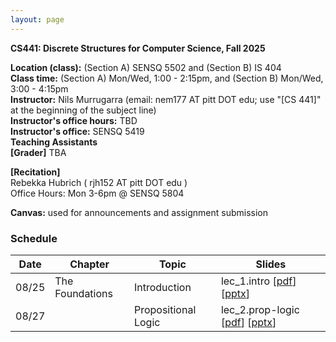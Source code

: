 ```yaml
---
layout: page
---
```


**CS441: Discrete Structures for Computer Science, Fall 2025**

**Location (class):** (Section A) SENSQ 5502 and (Section B) IS 404<br>
**Class time:** (Section A) Mon/Wed, 1:00 - 2:15pm, and (Section B) Mon/Wed, 3:00 - 4:15pm<br>
**Instructor:** Nils Murrugarra (email: nem177 AT pitt DOT edu; use "[CS 441]" at the beginning of the subject line)<br>
**Instructor's office hours:** TBD<br>
**Instructor's office:** SENSQ 5419<br>
**Teaching Assistants**<br>
**[Grader]** TBA <br>

**[Recitation]**<br>
Rebekka Hubrich ( rjh152 AT pitt DOT edu )<br>
Office Hours: Mon 3-6pm @ SENSQ 5804<br>

**Canvas:** used for announcements and assignment submission<br>

### Schedule

Date        | Chapter          | Topic             | Slides       
----------- | -----------      | -----------       | -----------  
08/25       | The Foundations  | Introduction      | lec_1.intro [[pdf](https://sites.pitt.edu/~nem177/courses/fall25_cs441/lec_1.intro.pdf)] [[pptx](https://sites.pitt.edu/~nem177/courses/fall25_cs441/lec_1.intro.pptx)]
08/27       |                  | Propositional Logic| lec_2.prop-logic [[pdf](https://sites.pitt.edu/~nem177/courses/fall25_cs441/lec_2.prop-logic.pdf)]  [[pptx](https://sites.pitt.edu/~nem177/courses/fall25_cs441/lec_2.prop-logic.pptx)]              
